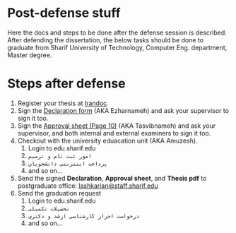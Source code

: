 # Post-defense stuff
Here the docs and steps to be done after the defense session is described.  
After defending the dissertation, the below tasks should be done to graduate from Sharif University of Technology, Computer Eng. department, Master degree.

# Steps after defense
1. Register your thesis at [Irandoc](https://sabt.irandoc.ac.ir/).
1. Sign the [Declaration form](http://edu.ce.sharif.edu/media_root/forms/IMG_3.pdf) (AKA Ezharnameh) and ask your supervisor to sign it too.
1. Sign the [Approval sheet (Page 10)](http://library.sharif.ir/c/document_library/get_file?uuid=f51f3b18-3791-42a2-9a64-a46570f8902f&groupId=738621) (AKA Tasvibnameh) and ask your supervisor, and both internal and external examiners to sign it too.
1. Checkout with the university eduacation unit (AKA Amuzesh).
    1. Login to edu.sharif.edu
    1. `امور ثبت نام و ترمیم`
    1. `پرداخت اینترنتی دانشجویان`
    1. and so on...
1. Send the signed **Declaration**, **Approval sheet**, and **Thesis pdf** to postgraduate office: lashkarian@staff.sharif.edu
1. Send the graduation request
    1. Login to edu.sharif.edu
    1. `تحصیلات تکمیلی`
    1. `درخواست احراز کارشناسی ارشد و دکتری`
    1. and so on...
